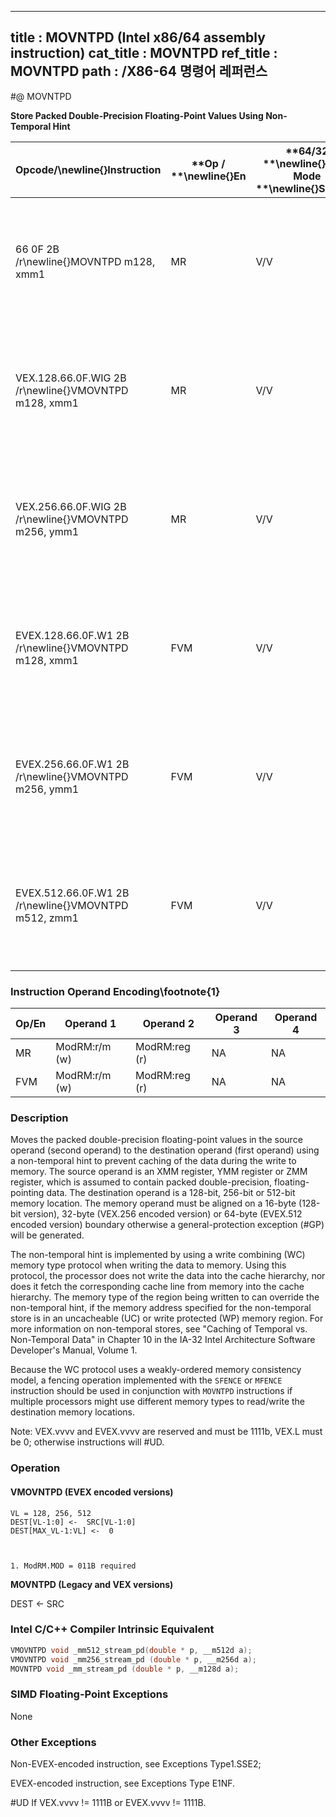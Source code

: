 ----------------------------
title : MOVNTPD (Intel x86/64 assembly instruction)
cat_title : MOVNTPD
ref_title : MOVNTPD
path : /X86-64 명령어 레퍼런스
----------------------------
#@ MOVNTPD

**Store Packed Double-Precision Floating-Point Values Using Non-Temporal Hint**

|**Opcode/**\newline{}**Instruction**|**Op / **\newline{}**En**|**64/32 **\newline{}**bit Mode **\newline{}**Support**|**CPUID **\newline{}**Feature **\newline{}**Flag**|**Description**|
|------------------------------------|-------------------------|------------------------------------------------------|--------------------------------------------------|---------------|
|66 0F 2B /r\newline{}MOVNTPD m128, xmm1|MR|V/V|SSE2|Move packed double-precision values in xmm1 to m128 using non-temporal hint.|
|VEX.128.66.0F.WIG 2B /r\newline{}VMOVNTPD m128, xmm1|MR|V/V|AVX|Move packed double-precision values in xmm1 to m128 using non-temporal hint.|
|VEX.256.66.0F.WIG 2B /r\newline{}VMOVNTPD m256, ymm1|MR|V/V|AVX|Move packed double-precision values in ymm1 to m256 using non-temporal hint.|
|EVEX.128.66.0F.W1 2B /r\newline{}VMOVNTPD m128, xmm1|FVM|V/V|AVX512VL\newline{}AVX512F|Move packed double-precision values in xmm1 to m128 using non-temporal hint.|
|EVEX.256.66.0F.W1 2B /r\newline{}VMOVNTPD m256, ymm1|FVM|V/V|AVX512VL\newline{}AVX512F|Move packed double-precision values in ymm1 to m256 using non-temporal hint.|
|EVEX.512.66.0F.W1 2B /r\newline{}VMOVNTPD m512, zmm1|FVM|V/V|AVX512F|Move packed double-precision values in zmm1 to m512 using non-temporal hint.|
### Instruction Operand Encoding\footnote{1}


|Op/En|Operand 1|Operand 2|Operand 3|Operand 4|
|-----|---------|---------|---------|---------|
|MR|ModRM:r/m (w)|ModRM:reg (r)|NA|NA|
|FVM|ModRM:r/m (w)|ModRM:reg (r)|NA|NA|
### Description


Moves the packed double-precision floating-point values in the source operand (second operand) to the destination operand (first operand) using a non-temporal hint to prevent caching of the data during the write to memory. The source operand is an XMM register, YMM register or ZMM register, which is assumed to contain packed double-precision, floating-pointing data. The destination operand is a 128-bit, 256-bit or 512-bit memory location. The memory operand must be aligned on a 16-byte (128-bit version), 32-byte (VEX.256 encoded version) or 64-byte (EVEX.512 encoded version) boundary otherwise a general-protection exception (#GP) will be generated. 

The non-temporal hint is implemented by using a write combining (WC) memory type protocol when writing the data to memory. Using this protocol, the processor does not write the data into the cache hierarchy, nor does it fetch the corresponding cache line from memory into the cache hierarchy. The memory type of the region being written to can override the non-temporal hint, if the memory address specified for the non-temporal store is in an uncacheable (UC) or write protected (WP) memory region. For more information on non-temporal stores, see "Caching of Temporal vs. Non-Temporal Data" in Chapter 10 in the IA-32 Intel Architecture Software Developer's Manual, Volume 1.

Because the WC protocol uses a weakly-ordered memory consistency model, a fencing operation implemented with the `SFENCE` or `MFENCE` instruction should be used in conjunction with `MOVNTPD` instructions if multiple processors might use different memory types to read/write the destination memory locations.

Note: VEX.vvvv and EVEX.vvvv are reserved and must be 1111b, VEX.L must be 0; otherwise instructions will #UD.


### Operation
#### VMOVNTPD (EVEX encoded versions) 
```info-verb
VL = 128, 256, 512
DEST[VL-1:0] <-  SRC[VL-1:0]
DEST[MAX_VL-1:VL] <-  0
```
```sidenote


1. ModRM.MOD = 011B required
```

**MOVNTPD (Legacy and VEX versions)**

DEST <-  SRC


### Intel C/C++ Compiler Intrinsic Equivalent

```cpp
VMOVNTPD void _mm512_stream_pd(double * p, __m512d a);
VMOVNTPD void _mm256_stream_pd (double * p, __m256d a);
MOVNTPD void _mm_stream_pd (double * p, __m128d a);
```
### SIMD Floating-Point Exceptions


None

### Other Exceptions


Non-EVEX-encoded instruction, see Exceptions Type1.SSE2; 

EVEX-encoded instruction, see Exceptions Type E1NF.

#UD If VEX.vvvv != 1111B or EVEX.vvvv != 1111B.

